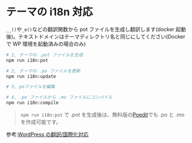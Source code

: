 
# テーマの i18n 対応

`__()`や`_e()`などの翻訳関数から pot ファイルを生成し翻訳します(docker 起動後)。テキストドメインはテーマディレクトリ名と同じにしてください(Docker で WP 環境を起動済みの場合のみ)

```sh
# 1, テーマの .pot ファイルを生成
npm run i18n:pot

# 2, テーマの .po ファイルを更新
npm run i18n:update

# 3, poファイルを編集

# 4, .po ファイルから .mo ファイルにコンパイル
npm run i18n:compile
```

> `npm run i18n:pot` で .pot を生成後は、無料版の[Poedit](https://poedit.net/)でも .po と .mo を作成可能です。

参考:[WordPress の翻訳/国際化対応](https://wpdocs.osdn.jp/WordPress_%E3%81%AE%E7%BF%BB%E8%A8%B3/%E5%9B%BD%E9%9A%9B%E5%8C%96%E5%AF%BE%E5%BF%9C)
